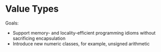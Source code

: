 # Value Types

Goals:
* Support memory- and locality-efficient programming idioms without sacrificing encapsulation
* Introduce new numeric classes, for example, unsigned arithmetic
